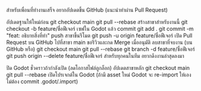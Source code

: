 สำหรับเพื่อนที่ทำงานเสร็จ อยากอัปเดตขึ้น GitHub (แนะนำทำผ่าน Pull Request)

อัปเดตฐานให้ใหม่ก่อน
git checkout main
git pull --rebase
สร้างสาขาสำหรับงานนี้
git checkout -b feature/ชื่อฟีเจอร์
เซฟใน Godot แล้ว commit
git add .
git commit -m "feat: อธิบายสิ่งที่ทำ"
push สาขาขึ้นรีโมต
git push -u origin feature/ชื่อฟีเจอร์
เปิด Pull Request บน GitHub ไปที่สาขา main ขอรีวิวและกด Merge เมื่ออนุมัติ
ลบสาขาที่จบงาน (บน GitHub หรือ)
git checkout main
git pull --rebase
git branch -d feature/ชื่อฟีเจอร์
git push origin --delete feature/ชื่อฟีเจอร์
สำหรับทุกคนในทีม อยากดึงงานล่าสุดลงมา

ปิด Godot ชั่วคราวถ้ากำลังเปิด (ลดโอกาสไฟล์ถูกล็อก)
อัปเดตสาขาหลัก
git checkout main
git pull --rebase
เปิดโปรเจกต์ใน Godot (ถ้ามี asset ใหม่ Godot จะ re-import ให้เอง ไม่ต้อง commit .godot/.import)
